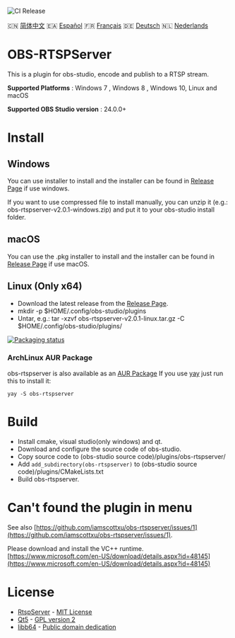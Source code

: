 ![CI Release](https://github.com/iamscottxu/obs-rtspserver/workflows/CI%20Release/badge.svg)

🇨🇳 [简体中文](//github.com/iamscottxu/obs-rtspserver/blob/master/README_zh-CN.md)
🇪🇦 [Español](//github.com/iamscottxu/obs-rtspserver/blob/master/README_es-ES.md)
🇫🇷 [Français](//github.com/iamscottxu/obs-rtspserver/blob/master/README_fr-FR.md)
🇩🇪 [Deutsch](//github.com/iamscottxu/obs-rtspserver/blob/master/README_de-DE.md)
🇳🇱 [Nederlands](//github.com/iamscottxu/obs-rtspserver/blob/master/README_nl-NL.md)


# OBS-RTSPServer

This is a plugin for obs-studio, encode and publish to a RTSP stream.

**Supported Platforms** : Windows 7 , Windows 8 , Windows 10, Linux and macOS

**Supported OBS Studio version** : 24.0.0+

# Install
## Windows
You can use installer to install and the installer can be found in [Release Page](https://github.com/iamscottxu/obs-rtspserver/releases) if use windows.

If you want to use compressed file to install manually, you can unzip it (e.g.: obs-rtspserver-v2.0.1-windows.zip) and put it to your obs-studio install folder.

## macOS
You can use the .pkg installer to install and the installer can be found in [Release Page](https://github.com/iamscottxu/obs-rtspserver/releases) if use macOS.

## Linux (Only x64)
* Download the latest release from the [Release Page](https://github.com/iamscottxu/obs-rtspserver/releases).
* mkdir -p $HOME/.config/obs-studio/plugins
* Untar, e.g.: tar -xzvf obs-rtspserver-v2.0.1-linux.tar.gz -C $HOME/.config/obs-studio/plugins/

[![Packaging status](https://repology.org/badge/vertical-allrepos/obs-rtspserver.svg)](https://repology.org/project/obs-rtspserver/versions)

### ArchLinux AUR Package
obs-rtspserver is also available as an [AUR Package](https://aur.archlinux.org/packages/obs-rtspserver-bin/)
If you use [yay](https://github.com/Jguer/yay) just run this to install it:

```shell
yay -S obs-rtspserver
```

# Build
* Install cmake, visual studio(only windows) and qt.
* Download and configure the source code of obs-studio.
* Copy source code to (obs-studio source code)/plugins/obs-rtspserver/
* Add `add_subdirectory(obs-rtspserver)` to (obs-studio source code)/plugins/CMakeLists.txt
* Build obs-rtspserver.

# Can't found the plugin in menu
See also [https://github.com/iamscottxu/obs-rtspserver/issues/1](https://github.com/iamscottxu/obs-rtspserver/issues/1).

Please download and install the VC++ runtime. [https://www.microsoft.com/en-US/download/details.aspx?id=48145](https://www.microsoft.com/en-US/download/details.aspx?id=48145)

# License
* [RtspServer](https://github.com/PHZ76/RtspServer/) - [MIT License](https://github.com/PHZ76/RtspServer/blob/master/LICENSE)
* [Qt5](https://www.qt.io/) - [GPL version 2](https://doc.qt.io/qt-5/licensing.html)
* [libb64](https://sourceforge.net/projects/libb64/) - [Public domain dedication](https://sourceforge.net/p/libb64/git/ci/master/tree/LICENSE)
